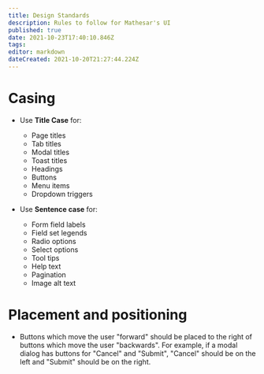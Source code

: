 ```yaml
---
title: Design Standards
description: Rules to follow for Mathesar's UI
published: true
date: 2021-10-23T17:40:10.846Z
tags: 
editor: markdown
dateCreated: 2021-10-20T21:27:44.224Z
---
```


# Casing

- Use **Title Case** for:
    - Page titles
    - Tab titles
    - Modal titles
    - Toast titles
    - Headings
    - Buttons
    - Menu items
    - Dropdown triggers

- Use **Sentence case** for:
    - Form field labels
    - Field set legends
    - Radio options
    - Select options
    - Tool tips
    - Help text
    - Pagination
    - Image alt text

# Placement and positioning

- Buttons which move the user "forward" should be placed to the right of buttons which move the user "backwards". For example, if a modal dialog has buttons for "Cancel" and "Submit", "Cancel" should be on the left and "Submit" should be on the right.




